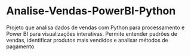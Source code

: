 # Analise-Vendas-PowerBI-Python
Projeto que analisa dados de vendas com Python para processamento e Power BI para visualizações interativas. Permite entender padrões de vendas, identificar produtos mais vendidos e analisar métodos de pagamento.
